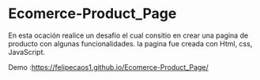# Ecomerce-Product_Page
En esta ocación realice un desafio el cual consitio en crear una pagina de producto con algunas funcionalidades.
la pagina fue creada con Html, css, JavaScript.

Demo :https://felipecaos1.github.io/Ecomerce-Product_Page/
